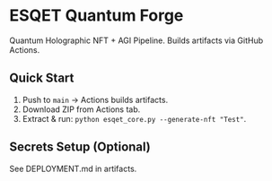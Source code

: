 # ESQET Quantum Forge

Quantum Holographic NFT + AGI Pipeline. Builds artifacts via GitHub Actions.

## Quick Start
1. Push to `main` → Actions builds artifacts.
2. Download ZIP from Actions tab.
3. Extract & run: `python esqet_core.py --generate-nft "Test"`.

## Secrets Setup (Optional)
See DEPLOYMENT.md in artifacts.
